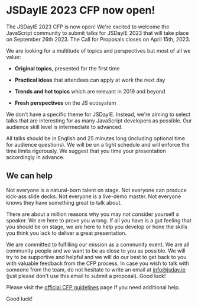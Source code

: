 # JSDayIE 2023 CFP now open!

The JSDayIE 2023 CFP is now open! We're excited to welcome the JavaScript community to submit talks for JSDayIE 2023 that will take place on September 26th 2023. The Call for Proposals closes on April 15th, 2023.

We are looking for a multitude of topics and perspectives but most of all we value:

- **Original topics**, presented for the first time

- **Practical ideas** that attendees can apply at work the next day

- **Trends and hot topics** which are relevant in 2019 and beyond

- **Fresh perspectives** on the JS ecosystem

We don't have a specific theme for JSDayIE. Instead, we're aiming to select talks that are interesting for as many JavaScript developers as possible. Our audience skill level is intermediate to advanced.

All talks should be in English and 25 minutes long (including optional time for audience questions). 
We will be on a tight schedule and will enforce the time limits rigorously. We suggest that you time your presentation accordingly in advance.

## We can help

Not everyone is a natural-born talent on stage. Not everyone can produce kick-ass slide decks. Not everyone is a live-demo master. Not everyone knows they have something great to talk about.

There are about a million reasons why you may not consider yourself a speaker. We are here to prove you wrong. If all you have is a gut feeling that you should be on stage, we are here to help you develop or hone the skills you think you lack to deliver a great presentation.

We are committed to fulfilling our mission as a community event. We are all community people and we want to be as close to you as possible. We will try to be supportive and helpful and we will do our best to get back to you with valuable feedback from the CFP process. In case you wish to talk with someone from the team, do not hesitate to write an email at [info@jsday.ie](mailto:info@jsday.ie) (just please don't use this email to submit a proposal). Good luck!

Please visit the [official CFP guidelines](/call-for-proposals-details) page if you need additional help.

Good luck!
